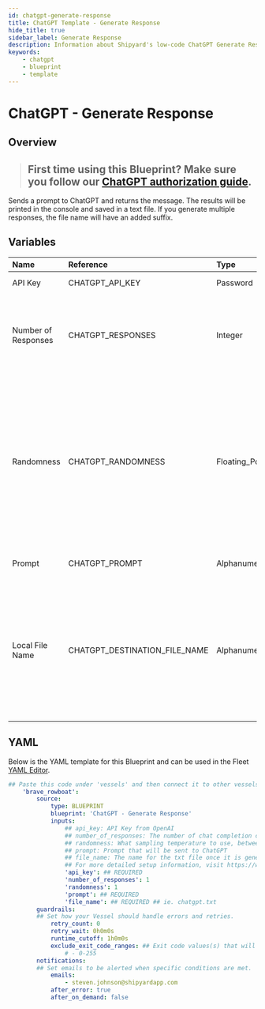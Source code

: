 ```yaml
---
id: chatgpt-generate-response
title: ChatGPT Template - Generate Response
hide_title: true
sidebar_label: Generate Response
description: Information about Shipyard's low-code ChatGPT Generate Response blueprint. Sends a prompt to ChatGPT and returns the message. The results will be printed in the console and saved in a text file. 
keywords:
    - chatgpt
    - blueprint
    - template
---
```


# ChatGPT - Generate Response

## Overview
> ## **First time using this Blueprint? Make sure you follow our [ChatGPT authorization guide](https://www.shipyardapp.com/docs/blueprint-library/chatgpt/chatgpt-authorization/)**.

Sends a prompt to ChatGPT and returns the message. The results will be printed in the console and saved in a text file. If you generate multiple responses, the file name will have an added suffix. 

## Variables

| Name | Reference | Type | Required | Default | Options | Description |
|:-----|:----------|:-----|:---------|:--------|:--------|:------------|
| API Key | CHATGPT_API_KEY  | Password |:white_check_mark: | - | - | API Key form OpenAI |
| Number of Responses | CHATGPT_RESPONSES  | Integer |:white_check_mark: | 1 | - | The number of chat completion choices to generate for each input message. Defaults to 1 |
| Randomness | CHATGPT_RANDOMNESS  | Floating_Point |:heavy_minus_sign: | 1 | - | What sampling temperature to use, between 0 and 2. Higher values like 1.8 will make the output more random, while lower values like 0.2 will make it more focused and deterministic. |
| Prompt | CHATGPT_PROMPT  | Alphanumeric |:white_check_mark: | - | - | Prompt that will be sent to ChatGPT |
| Local File Name | CHATGPT_DESTINATION_FILE_NAME  | Alphanumeric |:white_check_mark: | - | - | The name for the txt file once it is generated. If more than one response is generated, the files will have counted suffixes (file.txt, file_1.txt,...) |


## YAML
Below is the YAML template for this Blueprint and can be used in the Fleet [YAML Editor](../../reference/fleets/yaml-editor.md).
```yaml
## Paste this code under 'vessels' and then connect it to other vessels under 'connections'
    'brave_rowboat':
        source:
            type: BLUEPRINT
            blueprint: 'ChatGPT - Generate Response'
            inputs: 
                ## api_key: API Key from OpenAI
                ## number_of_responses: The number of chat completion choices to generate for each input message. Defaults to 1
                ## randomness: What sampling temperature to use, between 0 and 2. Higher values like 1.8 will make the output more random, while lower values like 0.2 will make it more focused and deterministic.
                ## prompt: Prompt that will be sent to ChatGPT
                ## file_name: The name for the txt file once it is generated. If more than one response is generated, the files will have counted suffixes (file.txt, file_1.txt,...)
                ## For more detailed setup information, visit https://www.shipyardapp.com/docs/blueprint-library/chatgpt#generate-response-blueprint
                'api_key': ## REQUIRED
                'number_of_responses': 1
                'randomness': 1
                'prompt': ## REQUIRED
                'file_name': ## REQUIRED ## ie. chatgpt.txt
        guardrails:
        ## Set how your Vessel should handle errors and retries.
            retry_count: 0
            retry_wait: 0h0m0s
            runtime_cutoff: 1h0m0s
            exclude_exit_code_ranges: ## Exit code values(s) that will not be retried if encountered during a Voyage.
                # - 0-255
        notifications: 
        ## Set emails to be alerted when specific conditions are met.
            emails:
                - steven.johnson@shipyardapp.com
            after_error: true
            after_on_demand: false
```
